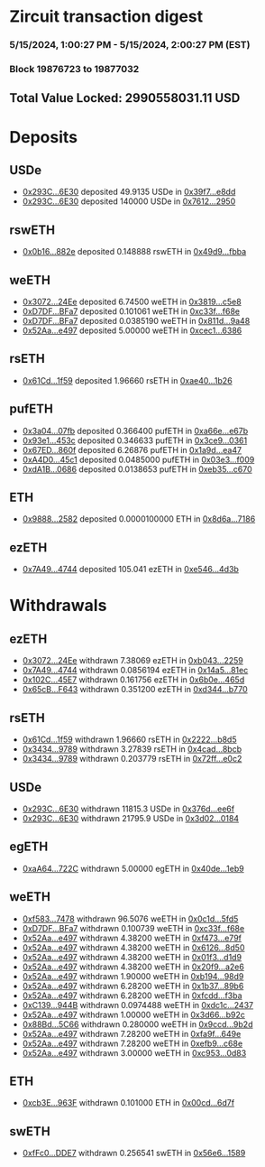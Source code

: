# Zircuit transaction digest
### 5/15/2024, 1:00:27 PM - 5/15/2024, 2:00:27 PM (EST)
### Block 19876723 to 19877032

## Total Value Locked: 2990558031.11 USD

# Deposits
## USDe
- [0x293C...6E30](https://etherscan.io/address/0x293C6937D8D82e05B01335F7B33FBA0c8e256E30) deposited 49.9135 USDe in [0x39f7...e8dd](https://etherscan.io/tx/0x293C6937D8D82e05B01335F7B33FBA0c8e256E30)
- [0x293C...6E30](https://etherscan.io/address/0x293C6937D8D82e05B01335F7B33FBA0c8e256E30) deposited 140000 USDe in [0x7612...2950](https://etherscan.io/tx/0x293C6937D8D82e05B01335F7B33FBA0c8e256E30)
## rswETH
- [0x0b16...882e](https://etherscan.io/address/0x0b1675296D5dBf10646DF1195DeF37eb1c3A882e) deposited 0.148888 rswETH in [0x49d9...fbba](https://etherscan.io/tx/0x0b1675296D5dBf10646DF1195DeF37eb1c3A882e)
## weETH
- [0x3072...24Ee](https://etherscan.io/address/0x307225Bc52ef0fEDAa67b626996c0E74cEA924Ee) deposited 6.74500 weETH in [0x3819...c5e8](https://etherscan.io/tx/0x307225Bc52ef0fEDAa67b626996c0E74cEA924Ee)
- [0xD7DF...BFa7](https://etherscan.io/address/0xD7DF7E085214743530afF339aFC420c7c720BFa7) deposited 0.101061 weETH in [0xc33f...f68e](https://etherscan.io/tx/0xD7DF7E085214743530afF339aFC420c7c720BFa7)
- [0xD7DF...BFa7](https://etherscan.io/address/0xD7DF7E085214743530afF339aFC420c7c720BFa7) deposited 0.0385190 weETH in [0x811d...9a48](https://etherscan.io/tx/0xD7DF7E085214743530afF339aFC420c7c720BFa7)
- [0x52Aa...e497](https://etherscan.io/address/0x52Aa899454998Be5b000Ad077a46Bbe360F4e497) deposited 5.00000 weETH in [0xcec1...6386](https://etherscan.io/tx/0x52Aa899454998Be5b000Ad077a46Bbe360F4e497)
## rsETH
- [0x61Cd...1f59](https://etherscan.io/address/0x61CdD97f8E92079f1e582E264489c3D3C6201f59) deposited 1.96660 rsETH in [0xae40...1b26](https://etherscan.io/tx/0x61CdD97f8E92079f1e582E264489c3D3C6201f59)
## pufETH
- [0x3a04...07fb](https://etherscan.io/address/0x3a04Ed4C0078ad6FC264D651521B83D2460307fb) deposited 0.366400 pufETH in [0xa66e...e67b](https://etherscan.io/tx/0x3a04Ed4C0078ad6FC264D651521B83D2460307fb)
- [0x93e1...453c](https://etherscan.io/address/0x93e1Fa07F1ac2e737418389cafa0AFEc855e453c) deposited 0.346633 pufETH in [0x3ce9...0361](https://etherscan.io/tx/0x93e1Fa07F1ac2e737418389cafa0AFEc855e453c)
- [0x67ED...860f](https://etherscan.io/address/0x67ED8C06c2c39d22703d081bb5fb14cd4B4E860f) deposited 6.26876 pufETH in [0x1a9d...ea47](https://etherscan.io/tx/0x67ED8C06c2c39d22703d081bb5fb14cd4B4E860f)
- [0xA4D0...45c1](https://etherscan.io/address/0xA4D04f8B1816F5458d21F463CbfD03666c1d45c1) deposited 0.0485000 pufETH in [0x03e3...f009](https://etherscan.io/tx/0xA4D04f8B1816F5458d21F463CbfD03666c1d45c1)
- [0xdA1B...0686](https://etherscan.io/address/0xdA1B3A7f94bdD1e41A16919143DC9aB714F90686) deposited 0.0138653 pufETH in [0xeb35...c670](https://etherscan.io/tx/0xdA1B3A7f94bdD1e41A16919143DC9aB714F90686)
## ETH
- [0x9888...2582](https://etherscan.io/address/0x9888261F2dE78D8f07C4a2D4c0d1B6fADb432582) deposited 0.0000100000 ETH in [0x8d6a...7186](https://etherscan.io/tx/0x9888261F2dE78D8f07C4a2D4c0d1B6fADb432582)
## ezETH
- [0x7A49...4744](https://etherscan.io/address/0x7A493Be5c2ce014cD049Bf178a1ac0Db1B434744) deposited 105.041 ezETH in [0xe546...4d3b](https://etherscan.io/tx/0x7A493Be5c2ce014cD049Bf178a1ac0Db1B434744)
# Withdrawals
## ezETH
- [0x3072...24Ee](https://etherscan.io/address/0x307225Bc52ef0fEDAa67b626996c0E74cEA924Ee) withdrawn 7.38069 ezETH in [0xb043...2259](https://etherscan.io/tx/0x307225Bc52ef0fEDAa67b626996c0E74cEA924Ee)
- [0x7A49...4744](https://etherscan.io/address/0x7A493Be5c2ce014cD049Bf178a1ac0Db1B434744) withdrawn 0.0856194 ezETH in [0x14a5...81ec](https://etherscan.io/tx/0x7A493Be5c2ce014cD049Bf178a1ac0Db1B434744)
- [0x102C...45E7](https://etherscan.io/address/0x102C13752113C8D60000BF3fBf9205a80Ca245E7) withdrawn 0.161756 ezETH in [0x6b0e...465d](https://etherscan.io/tx/0x102C13752113C8D60000BF3fBf9205a80Ca245E7)
- [0x65cB...F643](https://etherscan.io/address/0x65cB69f715e12fc0F062404a5BD494854a01F643) withdrawn 0.351200 ezETH in [0xd344...b770](https://etherscan.io/tx/0x65cB69f715e12fc0F062404a5BD494854a01F643)
## rsETH
- [0x61Cd...1f59](https://etherscan.io/address/0x61CdD97f8E92079f1e582E264489c3D3C6201f59) withdrawn 1.96660 rsETH in [0x2222...b8d5](https://etherscan.io/tx/0x61CdD97f8E92079f1e582E264489c3D3C6201f59)
- [0x3434...9789](https://etherscan.io/address/0x34349c5569e7B846c3558961552D2202760A9789) withdrawn 3.27839 rsETH in [0x4cad...8bcb](https://etherscan.io/tx/0x34349c5569e7B846c3558961552D2202760A9789)
- [0x3434...9789](https://etherscan.io/address/0x34349c5569e7B846c3558961552D2202760A9789) withdrawn 0.203779 rsETH in [0x72ff...e0c2](https://etherscan.io/tx/0x34349c5569e7B846c3558961552D2202760A9789)
## USDe
- [0x293C...6E30](https://etherscan.io/address/0x293C6937D8D82e05B01335F7B33FBA0c8e256E30) withdrawn 11815.3 USDe in [0x376d...ee6f](https://etherscan.io/tx/0x293C6937D8D82e05B01335F7B33FBA0c8e256E30)
- [0x293C...6E30](https://etherscan.io/address/0x293C6937D8D82e05B01335F7B33FBA0c8e256E30) withdrawn 21795.9 USDe in [0x3d02...0184](https://etherscan.io/tx/0x293C6937D8D82e05B01335F7B33FBA0c8e256E30)
## egETH
- [0xaA64...722C](https://etherscan.io/address/0xaA64EcDd0bA9D6d31CE13751E4f6A5cfD52a722C) withdrawn 5.00000 egETH in [0x40de...1eb9](https://etherscan.io/tx/0xaA64EcDd0bA9D6d31CE13751E4f6A5cfD52a722C)
## weETH
- [0xf583...7478](https://etherscan.io/address/0xf5830FF9B625b60131D82530c51c9e294a9f7478) withdrawn 96.5076 weETH in [0x0c1d...5fd5](https://etherscan.io/tx/0xf5830FF9B625b60131D82530c51c9e294a9f7478)
- [0xD7DF...BFa7](https://etherscan.io/address/0xD7DF7E085214743530afF339aFC420c7c720BFa7) withdrawn 0.100739 weETH in [0xc33f...f68e](https://etherscan.io/tx/0xD7DF7E085214743530afF339aFC420c7c720BFa7)
- [0x52Aa...e497](https://etherscan.io/address/0x52Aa899454998Be5b000Ad077a46Bbe360F4e497) withdrawn 4.38200 weETH in [0xf473...e79f](https://etherscan.io/tx/0x52Aa899454998Be5b000Ad077a46Bbe360F4e497)
- [0x52Aa...e497](https://etherscan.io/address/0x52Aa899454998Be5b000Ad077a46Bbe360F4e497) withdrawn 4.38200 weETH in [0x6126...8d50](https://etherscan.io/tx/0x52Aa899454998Be5b000Ad077a46Bbe360F4e497)
- [0x52Aa...e497](https://etherscan.io/address/0x52Aa899454998Be5b000Ad077a46Bbe360F4e497) withdrawn 4.38200 weETH in [0x01f3...d1d9](https://etherscan.io/tx/0x52Aa899454998Be5b000Ad077a46Bbe360F4e497)
- [0x52Aa...e497](https://etherscan.io/address/0x52Aa899454998Be5b000Ad077a46Bbe360F4e497) withdrawn 4.38200 weETH in [0x20f9...a2e6](https://etherscan.io/tx/0x52Aa899454998Be5b000Ad077a46Bbe360F4e497)
- [0x52Aa...e497](https://etherscan.io/address/0x52Aa899454998Be5b000Ad077a46Bbe360F4e497) withdrawn 1.90000 weETH in [0xb194...98d9](https://etherscan.io/tx/0x52Aa899454998Be5b000Ad077a46Bbe360F4e497)
- [0x52Aa...e497](https://etherscan.io/address/0x52Aa899454998Be5b000Ad077a46Bbe360F4e497) withdrawn 6.28200 weETH in [0x1b37...89b6](https://etherscan.io/tx/0x52Aa899454998Be5b000Ad077a46Bbe360F4e497)
- [0x52Aa...e497](https://etherscan.io/address/0x52Aa899454998Be5b000Ad077a46Bbe360F4e497) withdrawn 6.28200 weETH in [0xfcdd...f3ba](https://etherscan.io/tx/0x52Aa899454998Be5b000Ad077a46Bbe360F4e497)
- [0xC139...944B](https://etherscan.io/address/0xC139B9A12F3D1cb09cBA3e5C29F58f2CfddA944B) withdrawn 0.0974488 weETH in [0xdc1c...2437](https://etherscan.io/tx/0xC139B9A12F3D1cb09cBA3e5C29F58f2CfddA944B)
- [0x52Aa...e497](https://etherscan.io/address/0x52Aa899454998Be5b000Ad077a46Bbe360F4e497) withdrawn 1.00000 weETH in [0x3d66...b92c](https://etherscan.io/tx/0x52Aa899454998Be5b000Ad077a46Bbe360F4e497)
- [0x88Bd...5C66](https://etherscan.io/address/0x88Bd2f50D16A814Dc174D746419e5CA3202a5C66) withdrawn 0.280000 weETH in [0x9ccd...9b2d](https://etherscan.io/tx/0x88Bd2f50D16A814Dc174D746419e5CA3202a5C66)
- [0x52Aa...e497](https://etherscan.io/address/0x52Aa899454998Be5b000Ad077a46Bbe360F4e497) withdrawn 7.28200 weETH in [0xfa9f...649e](https://etherscan.io/tx/0x52Aa899454998Be5b000Ad077a46Bbe360F4e497)
- [0x52Aa...e497](https://etherscan.io/address/0x52Aa899454998Be5b000Ad077a46Bbe360F4e497) withdrawn 7.28200 weETH in [0xefb9...c68e](https://etherscan.io/tx/0x52Aa899454998Be5b000Ad077a46Bbe360F4e497)
- [0x52Aa...e497](https://etherscan.io/address/0x52Aa899454998Be5b000Ad077a46Bbe360F4e497) withdrawn 3.00000 weETH in [0xc953...0d83](https://etherscan.io/tx/0x52Aa899454998Be5b000Ad077a46Bbe360F4e497)
## ETH
- [0xcb3E...963F](https://etherscan.io/address/0xcb3EA32ac9A1917256B320C9b87aD57b2953963F) withdrawn 0.101000 ETH in [0x00cd...6d7f](https://etherscan.io/tx/0xcb3EA32ac9A1917256B320C9b87aD57b2953963F)
## swETH
- [0xfFc0...DDE7](https://etherscan.io/address/0xfFc0856eef7b73D0613Bdd0f20fAfA8B82f8DDE7) withdrawn 0.256541 swETH in [0x56e6...1589](https://etherscan.io/tx/0xfFc0856eef7b73D0613Bdd0f20fAfA8B82f8DDE7)
